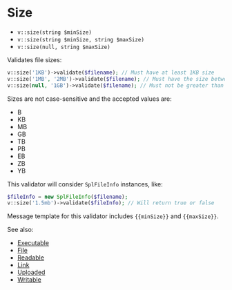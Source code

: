 # Size

- `v::size(string $minSize)`
- `v::size(string $minSize, string $maxSize)`
- `v::size(null, string $maxSize)`

Validates file sizes:

```php
v::size('1KB')->validate($filename); // Must have at least 1KB size
v::size('1MB', '2MB')->validate($filename); // Must have the size between 1MB and 2MB
v::size(null, '1GB')->validate($filename); // Must not be greater than 1GB
```

Sizes are not case-sensitive and the accepted values are:

- B
- KB
- MB
- GB
- TB
- PB
- EB
- ZB
- YB

This validator will consider `SplFileInfo` instances, like:

```php
$fileInfo = new SplFileInfo($filename);
v::size('1.5mb')->validate($fileInfo); // Will return true or false
```

Message template for this validator includes `{{minSize}}` and `{{maxSize}}`.

See also:

  * [Executable](Executable.md)
  * [File](File.md)
  * [Readable](Readable.md)
  * [Link](Link.md)
  * [Uploaded](Uploaded.md)
  * [Writable](Writable.md)

